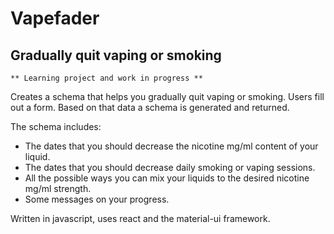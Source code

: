 # Vapefader
##  Gradually quit vaping or smoking

	** Learning project and work in progress **

Creates a schema that helps you gradually quit vaping or smoking.
Users fill out a form. Based on that data a schema is generated and returned.

The schema includes:
- The dates that you should decrease the nicotine mg/ml content of your liquid.
- The dates that you should decrease daily smoking or vaping sessions.
- All the possible ways you can mix your liquids to the desired nicotine mg/ml strength.
- Some messages on your progress.

Written in javascript, uses react and the material-ui framework.

 
